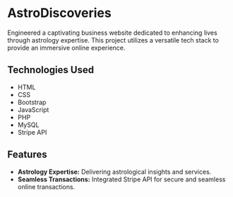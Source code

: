 # AstroDiscoveries

Engineered a captivating business website dedicated to enhancing lives through astrology expertise. This project utilizes a versatile tech stack to provide an immersive online experience.

## Technologies Used

- HTML
- CSS
- Bootstrap
- JavaScript
- PHP
- MySQL
- Stripe API

## Features

- **Astrology Expertise:** Delivering astrological insights and services.
- **Seamless Transactions:** Integrated Stripe API for secure and seamless online transactions.
